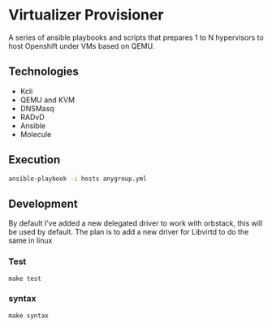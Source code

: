 # Virtualizer Provisioner

A series of ansible playbooks and scripts that prepares 1 to N hypervisors to host Openshift under VMs based on QEMU.

## Technologies

- Kcli
- QEMU and KVM
- DNSMasq
- RADvD
- Ansible
- Molecule

## Execution

```bash
ansible-playbook -i hosts anygroup.yml
```

## Development

By default I've added a new delegated driver to work with orbstack, this will be used by default. The plan is to add a new driver for Libvirtd to do the same in linux

### Test

```
make test
```

### syntax

```
make syntax
```